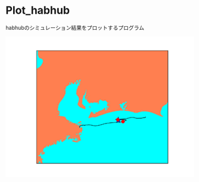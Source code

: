 # Plot_habhub
habhubのシミュレーション結果をプロットするプログラム

![alt tag](https://raw.githubusercontent.com/naftspace/Plot_habhub/master/figure_1.png)
